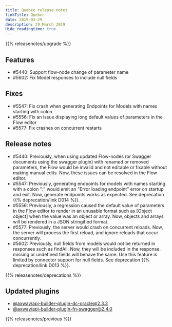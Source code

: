 ```yaml
---
title: Quebec release notes
linkTitle: Quebec
date: 2019-03-29
description: 29 March 2019
Hide_readingtime: true
---
```


{{% releasenotes/upgrade %}}

## Features

* #5440: Support flow-node change of parameter name
* #5602: Fix Model responses to include null fields

## Fixes

* #5547: Fix crash when generating Endpoints for Models with names starting with colon
* #5556: Fix an issue displaying long default values of parameters in the Flow editor
* #5577: Fix crashes on concurrent restarts

## Release notes

* #5440: Previously, when using updated Flow-nodes (or Swagger documents using the swagger plugin) with renamed or removed parameters, the Flow would be invalid and not editable or fixable without making manual edits. Now, these issues can be resolved in the Flow editor.
* #5547: Previously, generating endpoints for models with names starting with a colon ":" would emit an "Error loading endpoint" error on startup and exit. Now, generate endpoints works as expected. See deprecation {{% deprecation/link D014 %}}.
* #5556: Previously, a regression caused the default value of parameters in the Flow editor to render in an unusable format such as \[Object object\] when the value was an object or array. Now, objects and arrays will be rendered in a JSON stringified format.
* #5577: Previously, the server would crash on concurrent reloads. Now, the server will process the first reload, and ignore reloads that occur concurrently.
* #5602: Previously, null fields from models would not be returned in responses such as findAll. Now, they will be included in the response. missing or undefined fields will behave the same. Use this feature is limited by connector support for null fields. See deprecation {{% deprecation/link D013 %}}.

{{% releasenotes/deprecations %}}

## Updated plugins

* [@axway/api-builder-plugin-dc-oracle@2.3.3](https://www.npmjs.com/package/@axway/api-builder-plugin-dc-oracle/v/2.3.3)
* [@axway/api-builder-plugin-fn-swagger@2.4.0](https://www.npmjs.com/package/@axway/api-builder-plugin-fn-swagger/v/2.4.0)


{{% releasenotes/previous %}}

